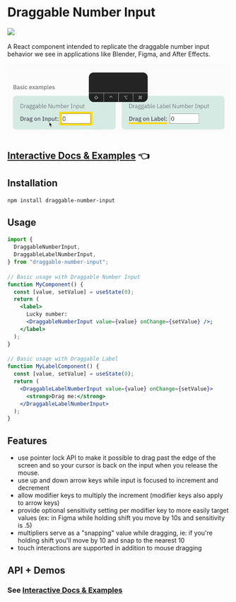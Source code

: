 # Draggable Number Input

<a href="https://www.npmjs.com/package/draggable-number-input"><img src="https://img.shields.io/npm/v/draggable-number-input"></a>

A React component intended to replicate the draggable number input behavior
we see in applications like Blender, Figma, and After Effects.

![Draggable Number Input Preview](draggable-input-preview.gif)

## [Interactive Docs & Examples](https://brettlyne.github.io/draggable-number-input/) 👈

## Installation

```bash
npm install draggable-number-input
```

## Usage

```jsx
import {
  DraggableNumberInput,
  DraggableLabelNumberInput,
} from "draggable-number-input";

// Basic usage with Draggable Number Input
function MyComponent() {
  const [value, setValue] = useState(0);
  return (
    <label>
      Lucky number:
      <DraggableNumberInput value={value} onChange={setValue} />;
    </label>
  );
}

// Basic usage with Draggable Label
function MyLabelComponent() {
  const [value, setValue] = useState(0);
  return (
    <DraggableLabelNumberInput value={value} onChange={setValue}>
      <strong>Drag me:</strong>
    </DraggableLabelNumberInput>
  );
}
```

## Features

- use pointer lock API to make it possible to drag past the edge of the screen and so your cursor is back on the input when you release the mouse.
- use up and down arrow keys while input is focused to increment and decrement
- allow modifier keys to multiply the increment (modifier keys also apply to arrow keys)
- provide optional sensitivity setting per modifier key to more easily target values (ex: in Figma while holding shift you move by 10s and sensitivity is .5)
- multipliers serve as a "snapping" value while dragging, ie: if you're holding shift you'll move by 10 and snap to the nearest 10
- touch interactions are supported in addition to mouse dragging

## API + Demos

### See [Interactive Docs & Examples](https://brettlyne.github.io/draggable-number-input/)
